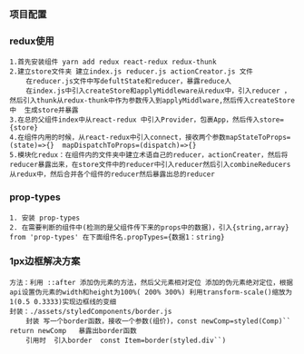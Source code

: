 
### 项目配置



### redux使用
    1.首先安装组件 yarn add redux react-redux redux-thunk
    2.建立store文件夹 建立index.js reducer.js actionCreator.js 文件
        在reducer.js文件中写defultState和reducer，暴露reduce人
        在index.js中引入createStore和applyMiddleware从redux中，引入reducer ，然后引入thunk从redux-thunk中作为参数传入到applyMiddlware,然后传入createStore中  生成store并暴露
    3.在总的父组件index中从react-redux 中引入Provider，包裹App，然后传入store={store}
    4.在组件内用的时候，从react-redux中引入connect，接收两个参数mapStateToProps=(state)=>{}  mapDispatchToProps=(dispatch)=>{}
    5.模块化redux：在组件内的文件夹中建立术语自己的reducer，actionCreater，然后将reducer暴露出来，在store文件中的reducer中引入reducer然后引入combineReducers从redux中，然后合并各个组件的reducer然后暴露出总的reducer

### prop-types
    1. 安装 prop-types 
    2. 在需要判断的组件中(检测的是父组件传下来的props中的数据)，引入{string,array} from 'prop-types' 在下面组件名.propTypes={数据1：string}

### 1px边框解决方案
    方法：利用 ::after 添加伪元素的方法，然后父元素相对定位 添加的伪元素绝对定位，根据api设置伪元素的width和height为100%( 200% 300%) 利用transform-scale()缩放为1(0.5 0.3333)实现边框线的变细
    封装：./assets/styledComponents/border.js
        封装 写一个border函数，接收一个参数(组价)，const newComp=styled(Comp)``  return newComp   暴露出border函数
        引用时  引入border  const Item=border(styled.div``)



